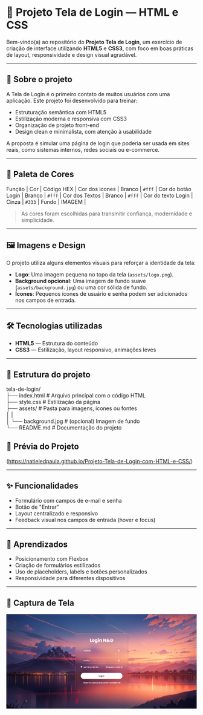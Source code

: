 # 🔐 Projeto Tela de Login — HTML e CSS

Bem-vindo(a) ao repositório do **Projeto Tela de Login**, um exercício de criação de interface utilizando **HTML5** e **CSS3**, com foco em boas práticas de layout, responsividade e design visual agradável.

---

## 🚀 Sobre o projeto

A Tela de Login é o primeiro contato de muitos usuários com uma aplicação. Este projeto foi desenvolvido para treinar:

- Estruturação semântica com HTML5
- Estilização moderna e responsiva com CSS3
- Organização de projeto front-end
- Design clean e minimalista, com atenção à usabilidade

A proposta é simular uma página de login que poderia ser usada em sites reais, como sistemas internos, redes sociais ou e-commerce.

---

## 🎨 Paleta de Cores

Função             | Cor        | Código HEX | 
Cor dos icones     | Branco     | `#fff`     | 
Cor do botão Login | Branco     | `#fff`     | 
Cor dos Textos     | Branco     | `#fff`     |
Cor do texto Login | Cinza      | `#333`     |
Fundo              | IMAGEM     |

> As cores foram escolhidas para transmitir confiança, modernidade e simplicidade.

---

## 🖼️ Imagens e Design

O projeto utiliza alguns elementos visuais para reforçar a identidade da tela:

- **Logo**: Uma imagem pequena no topo da tela (`assets/logo.png`).
- **Background opcional**: Uma imagem de fundo suave (`assets/background.jpg`) ou uma cor sólida de fundo.
- **Ícones**: Pequenos ícones de usuário e senha podem ser adicionados nos campos de entrada.

---

## 🛠️ Tecnologias utilizadas

- **HTML5** — Estrutura do conteúdo
- **CSS3** — Estilização, layout responsivo, animações leves

---

## 📂 Estrutura do projeto
tela-de-login/ <br>
├── index.html         # Arquivo principal com o código HTML <br>
├── style.css          # Estilização da página <br>
├── assets/            # Pasta para imagens, ícones ou fontes <br>
│   |     <br>
│   └── background.jpg # (opcional) Imagem de fundo <br>
└── README.md          # Documentação do projeto

## 📸 Prévia do Projeto

(https://natieledpaula.github.io/Projeto-Tela-de-Login-com-HTML-e-CSS/)

---

## ✨ Funcionalidades

- Formulário com campos de e-mail e senha
- Botão de "Entrar"
- Layout centralizado e responsivo
- Feedback visual nos campos de entrada (hover e focus)

---

## 🧠 Aprendizados
- Posicionamento com Flexbox
- Criação de formulários estilizados
- Uso de placeholders, labels e botões personalizados
- Responsividade para diferentes dispositivos

---

## 📸 Captura de Tela

![alt text](img/image.png)